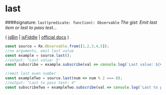 # last
####signature: `last(predicate: function): Observable`
*The gist: Emit last item or last to pass test...*

( [jsBin](http://jsbin.com/xidufijuku/1/edit?js,console) | [jsFiddle](https://jsfiddle.net/qg6qfqLz/19/) | [official docs](http://reactivex.io/rxjs/class/es6/Observable.js~Observable.html#instance-method-last) )
```js
const source = Rx.Observable.from([1,2,3,4,5]);
//no arguments, emit last value
const example = source.last();
//output: "Last value: 5"
const subscribe = example.subscribe(val => console.log(`Last value: ${val}`));

//emit last even number
const exampleTwo = source.last(num => num % 2 === 0);
//output: "Last to pass test: 4"
const subscribeTwo = exampleTwo.subscribe(val => console.log(`Last to pass test: ${val}`));
```